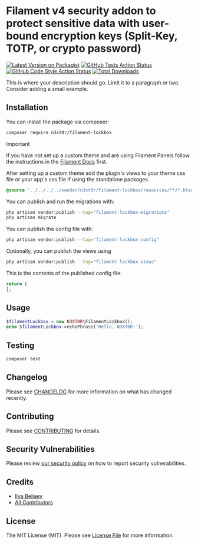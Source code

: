# Filament v4 security addon to protect sensitive data with user-bound encryption keys (Split-Key, TOTP, or crypto password)

[![Latest Version on Packagist](https://img.shields.io/packagist/v/n3xt0r/filament-lockbox.svg?style=flat-square)](https://packagist.org/packages/n3xt0r/filament-lockbox)
[![GitHub Tests Action Status](https://img.shields.io/github/actions/workflow/status/n3xt0r/filament-lockbox/run-tests.yml?branch=main&label=tests&style=flat-square)](https://github.com/n3xt0r/filament-lockbox/actions?query=workflow%3Arun-tests+branch%3Amain)
[![GitHub Code Style Action Status](https://img.shields.io/github/actions/workflow/status/n3xt0r/filament-lockbox/fix-php-code-style-issues.yml?branch=main&label=code%20style&style=flat-square)](https://github.com/n3xt0r/filament-lockbox/actions?query=workflow%3A"Fix+PHP+code+styling"+branch%3Amain)
[![Total Downloads](https://img.shields.io/packagist/dt/n3xt0r/filament-lockbox.svg?style=flat-square)](https://packagist.org/packages/n3xt0r/filament-lockbox)



This is where your description should go. Limit it to a paragraph or two. Consider adding a small example.

## Installation

You can install the package via composer:

```bash
composer require n3xt0r/filament-lockbox
```

> [!IMPORTANT]
> If you have not set up a custom theme and are using Filament Panels follow the instructions in the [Filament Docs](https://filamentphp.com/docs/4.x/styling/overview#creating-a-custom-theme) first.

After setting up a custom theme add the plugin's views to your theme css file or your app's css file if using the standalone packages.

```css
@source '../../../../vendor/n3xt0r/filament-lockbox/resources/**/*.blade.php';
```

You can publish and run the migrations with:

```bash
php artisan vendor:publish --tag="filament-lockbox-migrations"
php artisan migrate
```

You can publish the config file with:

```bash
php artisan vendor:publish --tag="filament-lockbox-config"
```

Optionally, you can publish the views using

```bash
php artisan vendor:publish --tag="filament-lockbox-views"
```

This is the contents of the published config file:

```php
return [
];
```

## Usage

```php
$filamentLockbox = new N3XT0R\FilamentLockbox();
echo $filamentLockbox->echoPhrase('Hello, N3XT0R!');
```

## Testing

```bash
composer test
```

## Changelog

Please see [CHANGELOG](CHANGELOG.md) for more information on what has changed recently.

## Contributing

Please see [CONTRIBUTING](.github/CONTRIBUTING.md) for details.

## Security Vulnerabilities

Please review [our security policy](.github/SECURITY.md) on how to report security vulnerabilities.

## Credits

- [Ilya Beliaev](https://github.com/N3XT0R)
- [All Contributors](../../contributors)

## License

The MIT License (MIT). Please see [License File](LICENSE.md) for more information.
